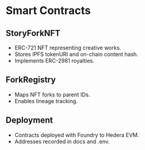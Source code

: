 
# Smart Contracts

## StoryForkNFT
- ERC-721 NFT representing creative works.
- Stores IPFS tokenURI and on-chain content hash.
- Implements ERC-2981 royalties.

## ForkRegistry
- Maps NFT forks to parent IDs.
- Enables lineage tracking.

## Deployment
- Contracts deployed with Foundry to Hedera EVM.
- Addresses recorded in docs and .env.

